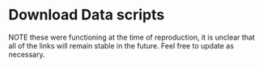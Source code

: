 # Download Data scripts

NOTE these were functioning at the time of reproduction, it is unclear that all of the links will remain stable in the future. Feel free to update as necessary.